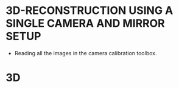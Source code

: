 # 3D-RECONSTRUCTION USING A SINGLE CAMERA AND MIRROR SETUP
- Reading all the images in the camera calibration toolbox. 
# 3D

